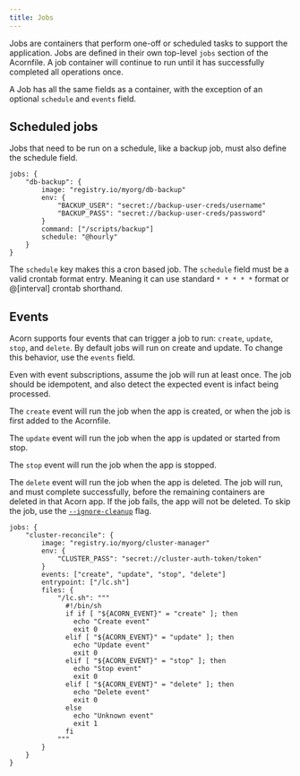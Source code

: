 ```yaml
---
title: Jobs
---
```


Jobs are containers that perform one-off or scheduled tasks to support the application. Jobs are defined in their own top-level `jobs` section of the Acornfile. A job container will continue to run until it has successfully completed all operations once.

A Job has all the same fields as a container, with the exception of an optional `schedule` and `events` field.

## Scheduled jobs

Jobs that need to be run on a schedule, like a backup job, must also define the schedule field.

```acorn
jobs: {
    "db-backup": {
        image: "registry.io/myorg/db-backup"
        env: {
            "BACKUP_USER": "secret://backup-user-creds/username"
            "BACKUP_PASS": "secret://backup-user-creds/password"
        }
        command: ["/scripts/backup"]
        schedule: "@hourly"
    }
}
```

The `schedule` key makes this a cron based job. The `schedule` field must be a valid crontab format entry. Meaning it can use standard `* * * * *` format or @[interval] crontab shorthand.

## Events

Acorn supports four events that can trigger a job to run: `create`, `update`, `stop`, and `delete`. By default jobs will run on create and update. To change this behavior, use the `events` field.

Even with event subscriptions, assume the job will run at least once. The job should be idempotent, and also detect the expected event is infact being processed.

The `create` event will run the job when the app is created, or when the job is first added to the Acornfile.

The `update` event will run the job when the app is updated or started from stop.

The `stop` event will run the job when the app is stopped.

The `delete` event will run the job when the app is deleted. The job will run, and must complete successfully, before the remaining containers are deleted in that Acorn app. If the job fails, the app will not be deleted. To skip the job, use the [`--ignore-cleanup`](100-reference/01-command-line/acorn_rm.md#options) flag.

```acorn
jobs: {
    "cluster-reconcile": {
        image: "registry.io/myorg/cluster-manager"
        env: {
            "CLUSTER_PASS": "secret://cluster-auth-token/token"
        }
        events: ["create", "update", "stop", "delete"]
        entrypoint: ["/lc.sh"]
        files: {
            "/lc.sh": """
              #!/bin/sh
              if if [ "${ACORN_EVENT}" = "create" ]; then
                echo "Create event"
                exit 0
              elif [ "${ACORN_EVENT}" = "update" ]; then
                echo "Update event"
                exit 0
              elif [ "${ACORN_EVENT}" = "stop" ]; then
                echo "Stop event"
                exit 0
              elif [ "${ACORN_EVENT}" = "delete" ]; then
                echo "Delete event"
                exit 0
              else
                echo "Unknown event"
                exit 1
              fi
            """
        }
    }
}
```
